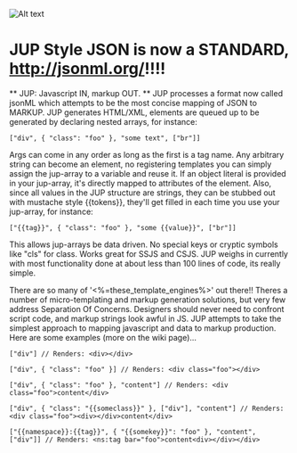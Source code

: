 
![Alt text](http://29.media.tumblr.com/tumblr_l2xo55ndbA1qbo0zio1_r1_400.png)

# JUP Style JSON is now a STANDARD, http://jsonml.org/!!!!

** JUP: Javascript IN, markup OUT. **
JUP processes a format now called jsonML which attempts to be the most concise mapping of JSON to MARKUP.
JUP generates HTML/XML, elements are queued up to be generated by declaring nested arrays, for instance:

    ["div", { "class": "foo" }, "some text", ["br"]]

Args can come in any order as long as the first is a tag name. Any arbitrary string can become an element, no registering templates you can simply assign the jup-array to a variable and reuse it. If an object literal is provided in your jup-array, it's directly mapped to attributes of the element. Also, since all values in the JUP structure are strings, they can be stubbed out with mustache style {{tokens}}, they'll get filled in each time you use your jup-array, for instance: 

    ["{{tag}}", { "class": "foo" }, "some {{value}}", ["br"]]

This allows jup-arrays be data driven. No special keys or cryptic symbols like "cls" for class. Works great for SSJS and CSJS. JUP weighs in currently with most functionality done at about less than 100 lines of code, its really simple.

There are so many of '<%=these_template_engines%>' out there!! Theres a number of micro-templating and markup generation solutions, but very few address Separation Of Concerns. Designers should never need to confront script code, and markup strings look awful in JS. JUP attempts to take the simplest approach to mapping javascript and data to markup production. Here are some examples (more on the wiki page)...

    ["div"] // Renders: <div></div>

    ["div", { "class": "foo" }] // Renders: <div class="foo"></div>

    ["div", { "class": "foo" }, "content"] // Renders: <div class="foo">content</div>

    ["div", { "class": "{{someclass}}" }, ["div"], "content"] // Renders: <div class="foo"><div></div>content</div>

    ["{{namespace}}:{{tag}}", { "{{somekey}}": "foo" }, "content", ["div"]] // Renders: <ns:tag bar="foo">content<div></div></div>
